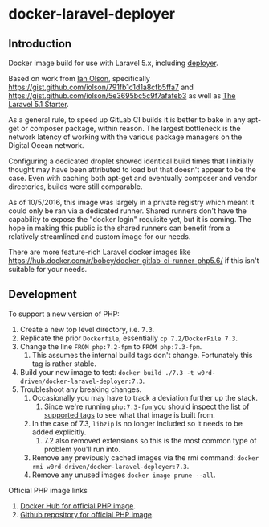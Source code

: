 # docker-laravel-deployer

## Introduction

Docker image build for use with Laravel 5.x, including [deployer](http://deployer.org/).

Based on work from [Ian Olson](https://gist.github.com/iolson), specifically
https://gist.github.com/iolson/791fb1c1d1a8cfb5ffa7 and
https://gist.github.com/iolson/5e3695bc5c9f7afafeb3 as well as
[The Laravel 5.1 Starter](https://gitlab.com/nasirkhan/laravel-5-starter/blob/master/.gitlab-ci.yml).

As a general rule, to speed up GitLab CI builds it is better to bake in
any apt-get or composer package, within reason. The largest bottleneck is
the network latency of working with the various package managers on the
Digital Ocean network.

Configuring a dedicated droplet showed identical build times that I initially
thought may have been attributed to load but that doesn't appear to be the
case. Even with caching both apt-get and eventually composer and vendor
directories, builds were still comparable.

As of 10/5/2016, this image was largely in a private registry which meant
it could only be ran via a dedicated runner. Shared runners don't have the
capability to expose the "docker login" requisite yet, but it is coming. The
hope in making this public is the shared runners can benefit from a
relatively streamlined and custom image for our needs.

There are more feature-rich Laravel docker images like
https://hub.docker.com/r/bobey/docker-gitlab-ci-runner-php5.6/ if this
isn't suitable for your needs.

## Development

To support a new version of PHP:

1. Create a new top level directory, i.e. `7.3`.
2. Replicate the prior `Dockerfile`, essentially `cp 7.2/DockerFile 7.3`.
3. Change the line `FROM php:7.2-fpm` to `FROM php:7.3-fpm`.
   1. This assumes the internal build tags don't change. Fortunately this tag is rather stable.
4. Build your new image to test: `docker build ./7.3 -t w0rd-driven/docker-laravel-deployer:7.3`.
5. Troubleshoot any breaking changes.
   1. Occasionally you may have to track a deviation further up the stack.
      1. Since we're running `php:7.3-fpm` you should inspect [the list of supported tags](https://github.com/docker-library/docs/blob/master/php/README.md#supported-tags-and-respective-dockerfile-links) to see what that image is built from.
   2. In the case of 7.3, `libzip` is no longer included so it needs to be added explicitly.
      1. 7.2 also removed extensions so this is the most common type of problem you'll run into.
   3. Remove any previously cached images via the rmi command: `docker rmi w0rd-driven/docker-laravel-deployer:7.3`.
   4. Remove any unused images `docker image prune --all`.

Official PHP image links

   1. [Docker Hub for official PHP image](https://hub.docker.com/_/php).
   2. [Github repository for official PHP image](https://github.com/docker-library/php).
